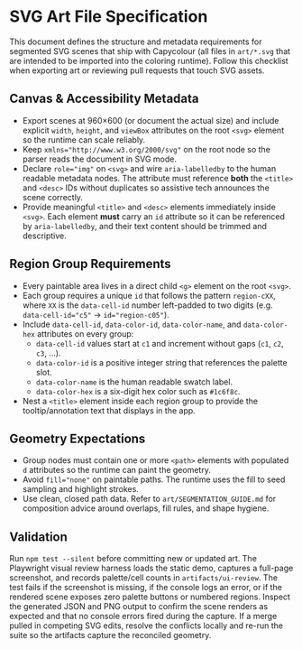 # SVG Art File Specification

This document defines the structure and metadata requirements for segmented SVG scenes that ship with Capycolour (all files in `art/*.svg` that are intended to be imported into the coloring runtime). Follow this checklist when exporting art or reviewing pull requests that touch SVG assets.

## Canvas & Accessibility Metadata
- Export scenes at 960×600 (or document the actual size) and include explicit `width`, `height`, and `viewBox` attributes on the root `<svg>` element so the runtime can scale reliably.
- Keep `xmlns="http://www.w3.org/2000/svg"` on the root node so the parser reads the document in SVG mode.
- Declare `role="img"` on `<svg>` and wire `aria-labelledby` to the human readable metadata nodes. The attribute must reference **both** the `<title>` and `<desc>` IDs without duplicates so assistive tech announces the scene correctly.
- Provide meaningful `<title>` and `<desc>` elements immediately inside `<svg>`. Each element **must** carry an `id` attribute so it can be referenced by `aria-labelledby`, and their text content should be trimmed and descriptive.

## Region Group Requirements
- Every paintable area lives in a direct child `<g>` element on the root `<svg>`.
- Each group requires a unique `id` that follows the pattern `region-cXX`, where `XX` is the `data-cell-id` number left-padded to two digits (e.g. `data-cell-id="c5"` → `id="region-c05"`).
- Include `data-cell-id`, `data-color-id`, `data-color-name`, and `data-color-hex` attributes on every group:
  - `data-cell-id` values start at `c1` and increment without gaps (`c1`, `c2`, `c3`, …).
  - `data-color-id` is a positive integer string that references the palette slot.
  - `data-color-name` is the human readable swatch label.
  - `data-color-hex` is a six-digit hex color such as `#1c6f8c`.
- Nest a `<title>` element inside each region group to provide the tooltip/annotation text that displays in the app.

## Geometry Expectations
- Group nodes must contain one or more `<path>` elements with populated `d` attributes so the runtime can paint the geometry.
- Avoid `fill="none"` on paintable paths. The runtime uses the fill to seed sampling and highlight strokes.
- Use clean, closed path data. Refer to `art/SEGMENTATION_GUIDE.md` for composition advice around overlaps, fill rules, and shape hygiene.

## Validation
Run `npm test --silent` before committing new or updated art. The Playwright visual review harness loads the static demo, captures a full-page screenshot, and records palette/cell counts in `artifacts/ui-review`. The test fails if the screenshot is missing, if the console logs an error, or if the rendered scene exposes zero palette buttons or numbered regions. Inspect the generated JSON and PNG output to confirm the scene renders as expected and that no console errors fired during the capture. If a merge pulled in competing SVG edits, resolve the conflicts locally and re-run the suite so the artifacts capture the reconciled geometry.
